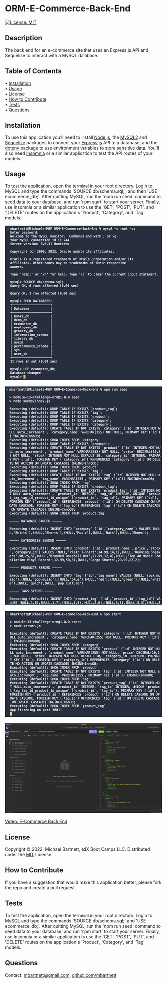 # ORM-E-Commerce-Back-End

[![License: MIT](https://img.shields.io/badge/License-MIT-yellow.svg)](https://opensource.org/licenses/MIT)

## Description

The back end for an e-commerce site that uses an Express.js API and Sequelize to interact with a MySQL database.

## Table of Contents

&bull; [Installation](#installation)<br>
&bull; [Usage](#usage)<br>
&bull; [License](#license)<br>
&bull; [How to Contribute](#how-to-contribute)<br>
&bull; [Tests](#tests)<br>
&bull; [Questions](#questions)

## Installation

To use this application you’ll need to install [Node.js](https://nodejs.org/en/), the [MySQL2](https://www.npmjs.com/package/mysql2) and [Sequelize](https://www.npmjs.com/package/sequelize) packages to connect your [Express.js](https://www.npmjs.com/package/express) API to a database, and the [dotenv](https://www.npmjs.com/package/dotenv) package to use environment variables to store sensitive data. You'll also need [Insomnia](https://insomnia.rest/) or a similar application to test the API routes of your models.

## Usage

To test the application, open the terminal in your root directory. Login to MySQL and type the commands 'SOURCE db/schema.sql;', and then 'USE ecommerce_db;'. After quitting MySQL, run the 'npm run seed' command to seed data to your database, and run 'npm start' to start your server. Finally, use Insomnia or a similar application to use the 'GET', 'POST', 'PUT', and 'DELETE' routes on the application's 'Product', 'Category', and 'Tag' models.<br><br>![E-Commerce Back End](./assets/E-Commerce-Back-End.png)<br>
<br>![E-Commerce Back End 2](./assets/E-Commerce-Back-End-2.png)<br>
<br>![E-Commerce Back End 3](./assets/E-Commerce-Back-End-3.png)<br>
<br>![E-Commerce Back End 4](./assets/E-Commerce-Back-End-4.png)<br><br>
[Video: E-Commerce Back End](TK)

## License

Copyright © 2022, Michael Bartnett, edX Boot Camps LLC. Distributed under the [MIT](https://opensource.org/licenses/MIT) License.<br>

## How to Contribute

If you have a suggestion that would make this application better, please fork the repo and create a pull request.

## Tests

To test the application, open the terminal in your root directory. Login to MySQL and type the commands 'SOURCE db/schema.sql;' and 'USE ecommerce_db;'. After quitting MySQL, run the 'npm run seed' command to seed data to your database, and run 'npm start' to start your server. Finally, use Insomnia or a similar application to use the 'GET', 'POST', 'PUT', and 'DELETE' routes on the application's 'Product', 'Category', and 'Tag' models. 

## Questions

Contact: mbartnett@gmail.com, [github.com/mbartnett](https://github.com/mbartnett)    
